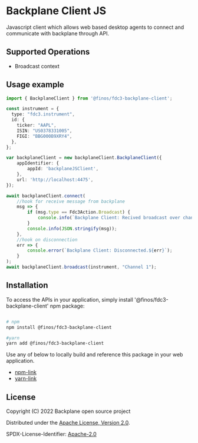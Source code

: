 # Backplane Client JS

Javascript client which allows web based desktop agents to connect and communicate with backplane through API.

## Supported Operations

- Broadcast context

## Usage example

```ts
import { BackplaneClient } from '@finos/fdc3-backplane-client';

const instrument = {
  type: "fdc3.instrument",
  id: {
    ticker: "AAPL",
    ISIN: "US0378331005",
    FIGI: "BBG000B9XRY4",
  },
};

var backplaneClient = new backplaneClient.BackplaneClient({
	appIdentifier: {
		appId: 'backplaneJSClient',
	},
	url: 'http://localhost:4475',
});

await backplaneClient.connect(
	//hook for receive message from backplane
	msg => {
		if (msg.type == Fdc3Action.Broadcast) {
			console.info(`Backplane Client: Recived broadcast over channel: ${msg.payload.channelId}`);
		}
		console.info(JSON.stringify(msg));
	},
	//hook on disconnection
	err => {
		console.error(`Backplane Client: Disconnected.${err}`);
	}
);
await backplaneClient.broadcast(instrument, "Channel 1");
```

## Installation
To access the APIs in your application, simply install '@finos/fdc3-backplane-client' npm package:

```sh

# npm
npm install @finos/fdc3-backplane-client

#yarn
yarn add @finos/fdc3-backplane-client

```

Use any of below to locally build and reference this package in your web application.

- [npm-link](https://docs.npmjs.com/cli/link)
- [yarn-link](https://classic.yarnpkg.com/en/docs/cli/link/)

## License

Copyright (C) 2022 Backplane open source project

Distributed under the [Apache License, Version 2.0](http://www.apache.org/licenses/LICENSE-2.0).

SPDX-License-Identifier: [Apache-2.0](https://spdx.org/licenses/Apache-2.0)
